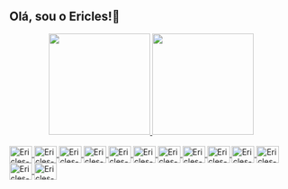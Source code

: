 

<!--
**ericlesrmarques/ericlesrmarques** is a ✨ _special_ ✨ repository because its `README.md` (this file) appears on your GitHub profile.

Here are some ideas to get you started:

- 🌱 Estudando Enhenharia de Software
- 📨 Meu e-mail: ericlesrodriguesmarques@gmail.com
-->

## Olá, sou o Ericles!🥷

<div align="center">
  <a href="https://github.com/rafaballerini">
  <img height="180em" src="https://github-readme-stats.vercel.app/api?username=ericlesrmarques&show_icons=true&theme=dark&include_all_commits=true&count_private=true"/>
  <img height="180em" src="https://github-readme-stats.vercel.app/api/top-langs/?username=ericlesrmarques&layout=compact&langs_count=7&theme=dark"/>
  
</div>
<div style="display: inline_block"><br>
 <img align="center" alt="Ericles-Tec" height="30" width="40" src="https://cdn.jsdelivr.net/gh/devicons/devicon/icons/html5/html5-original.svg" />
 <img align="center" alt="Ericles-Tec" height="30" width="40" src="https://cdn.jsdelivr.net/gh/devicons/devicon/icons/javascript/javascript-original.svg" />
 <img align="center" alt="Ericles-Tec" height="30" width="40" src="https://cdn.jsdelivr.net/gh/devicons/devicon/icons/php/php-original.svg" />
 <img align="center" alt="Ericles-Tec" height="30" width="40" src="https://cdn.jsdelivr.net/gh/devicons/devicon/icons/css3/css3-original.svg" />
 <img align="center" alt="Ericles-Tec" height="30" width="40" src="https://cdn.jsdelivr.net/gh/devicons/devicon/icons/python/python-original.svg" />
 <img align="center" alt="Ericles-Tec" height="30" width="40" src="https://cdn.jsdelivr.net/gh/devicons/devicon/icons/postgresql/postgresql-original.svg" />
 <img align="center" alt="Ericles-Tec" height="30" width="40" src="https://cdn.jsdelivr.net/gh/devicons/devicon/icons/mongodb/mongodb-plain-wordmark.svg" />
 <img align="center" alt="Ericles-Tec" height="30" width="40" src="https://cdn.jsdelivr.net/gh/devicons/devicon/icons/github/github-original.svg" />
 <img align="center" alt="Ericles-Tec" height="30" width="40" src="https://cdn.jsdelivr.net/gh/devicons/devicon/icons/git/git-original.svg" />
 <img align="center" alt="Ericles-Tec" height="30" width="40" src="https://cdn.jsdelivr.net/gh/devicons/devicon/icons/ubuntu/ubuntu-plain.svg" />         
 <img align="center" alt="Ericles-Tec" height="30" width="40" src="https://cdn.jsdelivr.net/gh/devicons/devicon/icons/linux/linux-original.svg" />         
 <img align="center" alt="Ericles-Tec" height="30" width="40" src="https://cdn.jsdelivr.net/gh/devicons/devicon/icons/windows8/windows8-original.svg" />         
 <img align="center" alt="Ericles-Tec" height="30" width="40" src="https://cdn.jsdelivr.net/gh/devicons/devicon/icons/apple/apple-original.svg" />
 <img align="right" alt="Ericles-pic" height="150" style="border-radius:50px;" src="https://gfycat.com/gifs/search/brent+rambo+gif
 
